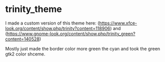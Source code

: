 # trinity_theme

I made a custom version of this theme here: (https://www.xfce-look.org/content/show.php/trinity?content=118906) and (https://www.gnome-look.org/content/show.php/trinity_green?content=140528)

Mostly just made the border color more green the cyan and took the green gtk2 color shceme.
